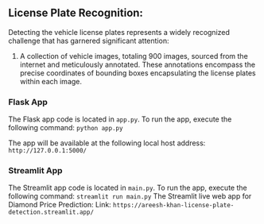 ## License Plate Recognition:
Detecting the vehicle license plates represents a widely recognized challenge that has garnered significant attention:
1. A collection of vehicle images, totaling 900 images, sourced from the internet and meticulously annotated. These annotations encompass the precise coordinates of bounding boxes encapsulating the license plates within each image.

### Flask App

The Flask app code is located in `app.py`. To run the app, execute the following command:
`python app.py`

The app will be available at the following local host address:
`http://127.0.0.1:5000/`


### Streamlit App

The Streamlit app code is located in `main.py`. To run the app, execute the following command:
`streamlit run main.py`
The Streamlit live web app for Diamond Price Prediction:
Link: `https://areesh-khan-license-plate-detection.streamlit.app/`
